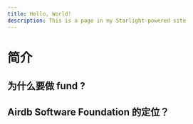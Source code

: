 ```yaml
---
title: Hello, World!
description: This is a page in my Starlight-powered site
---
```


# 简介

## 为什么要做 fund ?

## Airdb Software Foundation 的定位？
